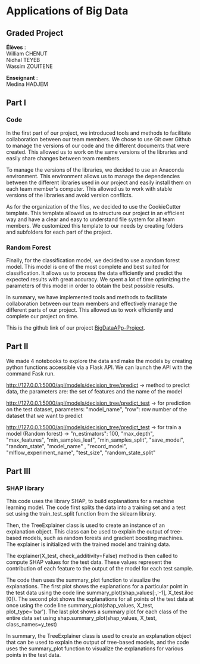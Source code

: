 # Applications of Big Data
## Graded Project

**Élèves** :  
William  CHENUT  
Nidhal  TEYEB  
Wassim  ZOUITENE  

**Enseignant** :  
Medina  HADJEM  



## Part I

### Code

In the first part of our project, we introduced tools and methods to facilitate collaboration between our team members. We chose to use Git over Github to manage the versions of our code and the different documents that were created. This allowed us to work on the same versions of the libraries and easily share changes between team members.

To manage the versions of the libraries, we decided to use an Anaconda environment. This environment allows us to manage the dependencies between the different libraries used in our project and easily install them on each team member's computer. This allowed us to work with stable versions of the libraries and avoid version conflicts.

As for the organization of the files, we decided to use the CookieCutter template. This template allowed us to structure our project in an efficient way and have a clear and easy to understand file system for all team members. We customized this template to our needs by creating folders and subfolders for each part of the project.

### Random Forest

Finally, for the classification model, we decided to use a random forest model. This model is one of the most complete and best suited for classification. It allows us to process the data efficiently and predict the expected results with great accuracy. We spent a lot of time optimizing the parameters of this model in order to obtain the best possible results.

In summary, we have implemented tools and methods to facilitate collaboration between our team members and effectively manage the different parts of our project. This allowed us to work efficiently and complete our project on time.

This is the github link of our project [BigDataAPp-Project](https://github.com/williamchnt/BigDataAPp-Project).

## Part II

We made 4 notebooks to explore the data and make the models by creating python functions accessible via a Flask API.
We can launch the API with the command Fask run.

http://127.0.0.1:5000/api/models/decision_tree/predict -> method to predict data, the parameters are: the set of features and the name of the model

http://127.0.0.1:5000/api/models/decision_tree/predict_test -> for prediction on the test dataset, parameters: "model_name", "row": row number of the dataset that we want to predict

http://127.0.0.1:5000/api/models/decision_tree/predict_test -> for train a model (Random forest) -> "n_estimators": 100,
     "max_depth",
     "max_features",
     "min_samples_leaf",
     "min_samples_split",
     "save_model",
     "random_state",
     "model_name" ,
     "record_model",
     "mlflow_experiment_name",
     "test_size",
     "random_state_split"

## Part III

### SHAP library


This code uses the library SHAP, to build explanations for a machine learning model. The code first splits the data into a training set and a test set using the train_test_split function from the sklearn library.

Then, the TreeExplainer class is used to create an instance of an explanation object. This class can be used to explain the output of tree-based models, such as random forests and gradient boosting machines. The explainer is initialized with the trained model and training data.

The explainer(X_test, check_additivity=False) method is then called to compute SHAP values for the test data. These values represent the contribution of each feature to the output of the model for each test sample.

The code then uses the summary_plot function to visualize the explanations. The first plot shows the explanations for a particular point in the test data using the code line summary_plot(shap_values[:,:-1], X_test.iloc [0]). The second plot shows the explanations for all points of the test data at once using the code line summary_plot(shap_values, X_test, plot_type='bar'). The last plot shows a summary plot for each class of the entire data set using shap.summary_plot(shap_values, X_test, class_names=y_test)

In summary, the TreeExplainer class is used to create an explanation object that can be used to explain the output of tree-based models, and the code uses the summary_plot function to visualize the explanations for various points in the test data.
